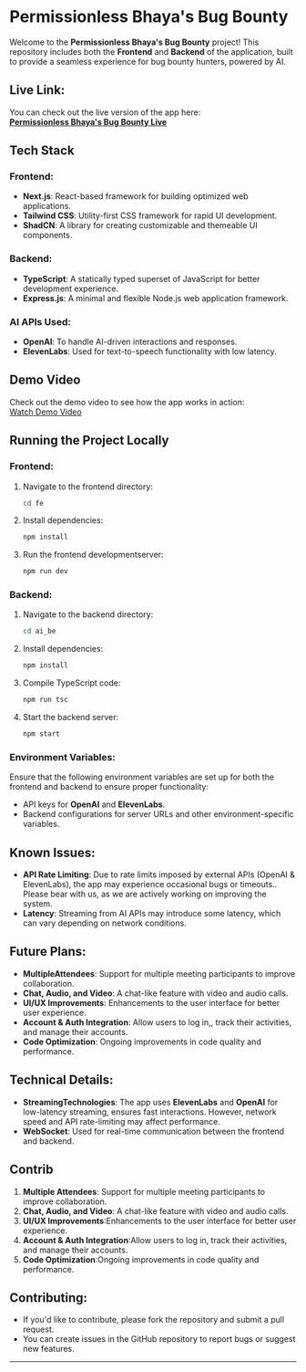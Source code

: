 # Permissionless Bhaya's Bug Bounty

Welcome to the **Permissionless Bhaya's Bug Bounty** project! This repository includes both the **Frontend** and **Backend** of the application, built to provide a seamless experience for bug bounty hunters, powered by AI.

## Live Link:
You can check out the live version of the app here:  
[**Permissionless Bhaya's Bug Bounty Live**](https://meet-ai-frontend.vercel.app/)

## Tech Stack

### Frontend:
- **Next.js**: React-based framework for building optimized web applications.
- **Tailwind CSS**: Utility-first CSS framework for rapid UI development.
- **ShadCN**: A library for creating customizable and themeable UI components.

### Backend:
- **TypeScript**: A statically typed superset of JavaScript for better development experience.
- **Express.js**: A minimal and flexible Node.js web application framework.

### AI APIs Used:
- **OpenAI**: To handle AI-driven interactions and responses.
- **ElevenLabs**: Used for text-to-speech functionality with low latency.

## Demo Video
Check out the demo video to see how the app works in action:  
[Watch Demo Video]([https://user-attachments/assets/1f288f40-f528-4358-8d3c-ce58210312c9](https://github.com/user-attachments/assets/1f288f40-f528-4358-8d3c-ce58210312c9))

## Running the Project Locally

### Frontend:
1. Navigate to the frontend directory:
   ```bash
   cd fe
   ```
2. Install dependencies:
   ```bash
   npm install
   ```
3. Run the frontend developmentserver:
   ```bash
   npm run dev
   ```

### Backend:
1. Navigate to the backend directory:
   ```bash
   cd ai_be
   ```
2. Install dependencies:
   ```bash
   npm install
   ```
3. Compile TypeScript code:
   ```bash
   npm run tsc
   ```
4. Start the backend server:
   ```bash
   npm start
   ```

### Environment Variables:
Ensure that the following environment variables are set up for both the frontend and backend to ensure proper functionality:
- API keys for **OpenAI** and **ElevenLabs**.
- Backend configurations for server URLs and other environment-specific variables.

## Known Issues:
- **API Rate Limiting**: Due to rate limits imposed by external APIs (OpenAI & ElevenLabs), the app may experience occasional bugs or timeouts.. Please bear with us, as we are actively working on improving the system.
- **Latency**: Streaming from AI APIs may introduce some latency, which can vary depending on network conditions.

## Future Plans:
- **MultipleAttendees**: Support for multiple meeting participants to improve collaboration.
- **Chat, Audio, and Video**: A chat-like feature with video and audio calls.
- **UI/UX Improvements**: Enhancements to the user interface for better user experience.
- **Account & Auth Integration**: Allow users to log in,, track their activities, and manage their accounts.
- **Code Optimization**: Ongoing improvements in code quality and performance.

## Technical Details:
- **StreamingTechnologies**: The app uses **ElevenLabs** and **OpenAI** for low-latency streaming, ensures fast interactions. However, network speed and API rate-limiting may affect performance.
- **WebSocket**: Used for real-time communication between the frontend and backend.

## Contrib

1. **Multiple Attendees**: Support for multiple meeting participants to improve collaboration.
2. **Chat, Audio, and Video**: A chat-like feature with video and audio calls.
3. **UI/UX Improvements**:Enhancements to the user interface for better user experience.
4. **Account & Auth Integration**:Allow users to log in, track their activities, and manage their accounts.
5. **Code Optimization**:Ongoing improvements in code quality and performance.

## Contributing:
- If you'd like to contribute, please fork the repository and submit a pull request.
- You can create issues in the GitHub repository to report bugs or suggest new features.

---
